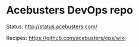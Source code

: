 # Acebusters DevOps repo

Status: http://status.acebusters.com/

Recipes: https://github.com/acebusters/ops/wiki

